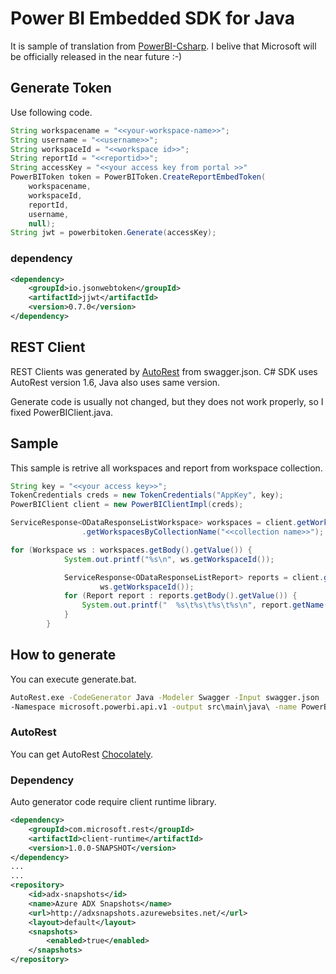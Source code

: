 # Power BI Embedded SDK for Java
It is sample of translation from [PowerBI-Csharp](https://github.com/Microsoft/PowerBI-CSharp). I belive that Microsoft will be officially released  in the near future :-)

## Generate Token

Use following code.

```java
String workspacename = "<<your-workspace-name>>";
String username = "<<username>>";
String workspaceId = "<<workspace id>>";
String reportId = "<<reportid>>";
String accessKey = "<<your access key from portal >>"
PowerBIToken token = PowerBIToken.CreateReportEmbedToken(
	workspacename, 
	workspaceId, 
	reportId, 
	username, 
	null);
String jwt = powerbitoken.Generate(accessKey);
```

### dependency

```xml
<dependency>
	<groupId>io.jsonwebtoken</groupId>
	<artifactId>jjwt</artifactId>
	<version>0.7.0</version>
</dependency>
```
## REST Client

REST Clients was generated by [AutoRest](https://github.com/Azure/autorest) from swagger.json. C# SDK uses AutoRest version 1.6, Java also uses same version.

Generate code is usually not changed, but they does not work properly, so I fixed PowerBIClient.java.

## Sample
This sample is retrive all workspaces and report from workspace collection.

```java
String key = "<<your access key>>"; 
TokenCredentials creds = new TokenCredentials("AppKey", key);
PowerBIClient client = new PowerBIClientImpl(creds);

ServiceResponse<ODataResponseListWorkspace> workspaces = client.getWorkspacesOperations()
				.getWorkspacesByCollectionName("<<collection name>>");

for (Workspace ws : workspaces.getBody().getValue()) {
			System.out.printf("%s\n", ws.getWorkspaceId());

			ServiceResponse<ODataResponseListReport> reports = client.getReportsOperations().getReports(collectionName,
					ws.getWorkspaceId());
			for (Report report : reports.getBody().getValue()) {
				System.out.printf("  %s\t%s\t%s\t%s\n", report.getName(), report.getId(), report.getEmbedUrl(), report.getWebUrl());
			}
		}				
```
## How to generate
You can execute generate.bat.

```bat
AutoRest.exe -CodeGenerator Java -Modeler Swagger -Input swagger.json 
-Namespace microsoft.powerbi.api.v1 -output src\main\java\ -name PowerBIClient -AddCredentials
```
### AutoRest
You can get AutoRest [Chocolately](https://chocolatey.org/packages/AutoRest).

### Dependency
Auto generator code require client runtime library.

```xml
<dependency>
	<groupId>com.microsoft.rest</groupId>
	<artifactId>client-runtime</artifactId>
	<version>1.0.0-SNAPSHOT</version>
</dependency>
...
...
<repository>
	<id>adx-snapshots</id>
	<name>Azure ADX Snapshots</name>
	<url>http://adxsnapshots.azurewebsites.net/</url>
	<layout>default</layout>
	<snapshots>
		<enabled>true</enabled>
	</snapshots>
</repository>
```
